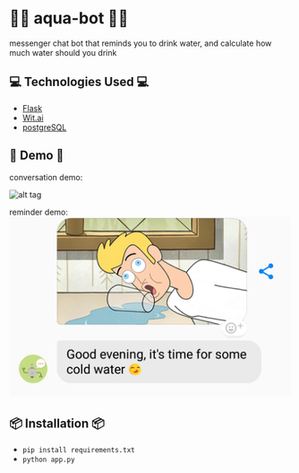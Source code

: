 # 🚰🤖 aqua-bot 🚰🤖
messenger chat bot that reminds you to drink water, and calculate how much water should you drink


## 💻 Technologies Used 💻
* [Flask](http://flask.pocoo.org/)
* [Wit.ai](https://wit.ai/)
* [postgreSQL](https://www.postgresql.org/)

## 🤖 Demo 🤖
conversation demo:

![alt tag](https://raw.githubusercontent.com/fr1sk/aqua-bot/master/gif.gif)

reminder demo:
![alt tag](https://raw.githubusercontent.com/fr1sk/aqua-bot/master/reminder.jpg)



## 📦 Installation 📦
* `pip install requirements.txt`
* `python app.py`

